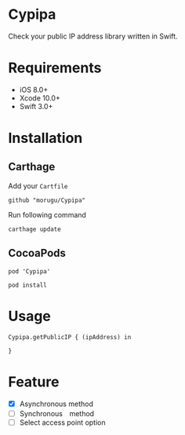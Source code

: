 # Cypipa
Check your public IP address library written in Swift.

# Requirements
- iOS 8.0+
- Xcode 10.0+
- Swift 3.0+

# Installation

## Carthage
Add your `Cartfile`
```
github "morugu/Cypipa"
```

Run following command
```
carthage update
```

## CocoaPods
```
pod 'Cypipa'
```
```
pod install
```

# Usage
```
Cypipa.getPublicIP { (ipAddress) in

}
```

# Feature
- [x] Asynchronous method
- [ ] Synchronous　method
- [ ] Select access point option
